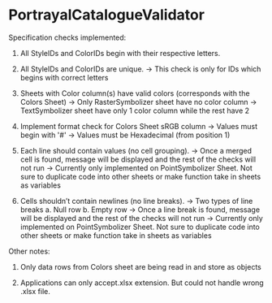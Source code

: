 PortrayalCatalogueValidator
===========================
Specification checks implemented:

1. All StyleIDs and ColorIDs begin with their respective letters.

2. All StyleIDs and ColorIDs are unique.
-> This check is only for IDs which begins with correct letters

3. Sheets with Color column(s) have valid colors (corresponds with the Colors Sheet)
-> Only RasterSymbolizer sheet have no color column
-> TextSymbolizer sheet have only 1 color column while the rest have 2

4. Implement format check for Colors Sheet sRGB column
-> Values must begin with '#'
-> Values must be Hexadecimal (from position 1)

5. Each line should contain values (no cell grouping).
-> Once a merged cell is found, message will be displayed and the rest of the checks will not run
-> Currently only implemented on PointSymbolizer Sheet. Not sure to duplicate code into other sheets or make function take in sheets as variables

6. Cells shouldn’t contain newlines (no line breaks).
-> Two types of line breaks
	a. Null row
	b. Empty row
-> Once a line break is found, message will be displayed and the rest of the checks will not run
-> Currently only implemented on PointSymbolizer Sheet. Not sure to duplicate code into other sheets or make function take in sheets as variables


Other notes:

1. Only data rows from Colors sheet are being read in and store as objects

2. Applications can only accept.xlsx extension. But could not handle wrong .xlsx file.
